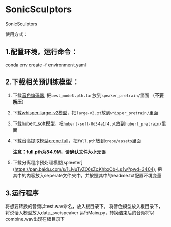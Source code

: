 # SonicSculptors
SonicSculptors

使用方式：
## 1.配置环境，运行命令：
conda env create -f environment.yaml
## 2.下载相关预训练模型：
1.  下载[音色编码器](https://drive.google.com/drive/folders/15oeBYf6Qn1edONkVLXe82MzdIi3O_9m3), 把`best_model.pth.tar`放到`speaker_pretrain/`里面 （**不要解压**）

2.  下载[whisper-large-v2模型](https://openaipublic.azureedge.net/main/whisper/models/81f7c96c852ee8fc832187b0132e569d6c3065a3252ed18e56effd0b6a73e524/large-v2.pt)，把`large-v2.pt`放到`whisper_pretrain/`里面

3.  下载[hubert_soft模型](https://github.com/bshall/hubert/releases/tag/v0.1)，把`hubert-soft-0d54a1f4.pt`放到`hubert_pretrain/`里面

4.  下载音高提取模型[crepe full](https://github.com/maxrmorrison/torchcrepe/tree/master/torchcrepe/assets)，把`full.pth`放到`crepe/assets`里面

    **注意：full.pth为84.9M，请确认文件大小无误**

5.  下载分离程序预处理模型[spleeter]
(https://pan.baidu.com/s/1LNuTvZO6sZcKhbxOb-Ls1w?pwd=3404), 把其中的内容放入seperate文件夹中，并按照其中的readme.txt配置环境变量


## 3.运行程序
将想要转换的音频以test.wav命名，放入根目录下。
将音色模型放入根目录下，将说话人模型放入data_svc/speaker
运行Main.py，转换结束后的音频将以combine.wav出现在根目录下


